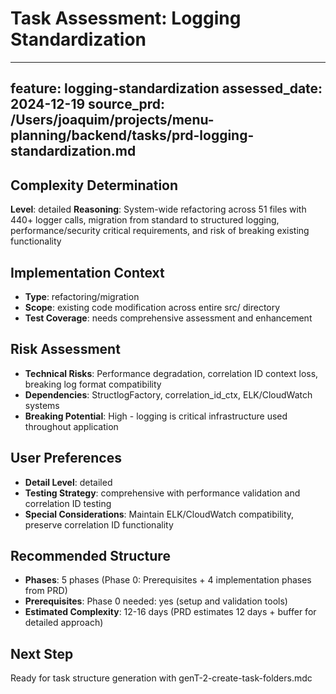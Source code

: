 # Task Assessment: Logging Standardization

---
feature: logging-standardization
assessed_date: 2024-12-19
source_prd: /Users/joaquim/projects/menu-planning/backend/tasks/prd-logging-standardization.md
---

## Complexity Determination
**Level**: detailed
**Reasoning**: System-wide refactoring across 51 files with 440+ logger calls, migration from standard to structured logging, performance/security critical requirements, and risk of breaking existing functionality

## Implementation Context
- **Type**: refactoring/migration
- **Scope**: existing code modification across entire src/ directory
- **Test Coverage**: needs comprehensive assessment and enhancement

## Risk Assessment
- **Technical Risks**: Performance degradation, correlation ID context loss, breaking log format compatibility
- **Dependencies**: StructlogFactory, correlation_id_ctx, ELK/CloudWatch systems
- **Breaking Potential**: High - logging is critical infrastructure used throughout application

## User Preferences
- **Detail Level**: detailed
- **Testing Strategy**: comprehensive with performance validation and correlation ID testing
- **Special Considerations**: Maintain ELK/CloudWatch compatibility, preserve correlation ID functionality

## Recommended Structure
- **Phases**: 5 phases (Phase 0: Prerequisites + 4 implementation phases from PRD)
- **Prerequisites**: Phase 0 needed: yes (setup and validation tools)
- **Estimated Complexity**: 12-16 days (PRD estimates 12 days + buffer for detailed approach)

## Next Step
Ready for task structure generation with genT-2-create-task-folders.mdc
